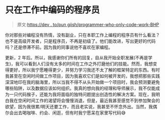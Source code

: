 # 只在工作中编码的程序员

> 原文:[https://dev . to/pun giish/programmer-who-only-code-work-BHP](https://dev.to/pungiish/programmers-who-only-code-at-work-bhp)

你对那些对编程没有热情，没有副业，只在本职工作上编程的程序员有什么看法？也不是高级开发者，只是程序员，不再是初级了。他们能改进，写出更好的代码吗？还是停滞不前。因为我的同事说他不喜欢在家编程。

更新，2 年后。所以，我感谢你们所有的回复，自从我开始全职发展(不再是学生)，我可以看到人们没有太多的时间在工作之外打磨他们的技能。然而，我想变得更好，所以我宁愿睡得更少，并努力学习我还不太了解的框架特定的东西。有时我甚至在空闲时间做工作项目，因为我喜欢它们是如何被开发的，我想把那些实践深深地印在我的脑海里，所以当我不得不从头开始做一个项目时，我会预测要避免哪些陷阱，以及数据应该如何组织。我真的想向我的经理和导师展示，我不仅能成为一只代码猴子，还能为我将面临的独特问题提出创造性的解决方案。现在，我明白我在空闲时间工作的渴望将会慢慢消退，但是，最近我甚至感觉不到参加聚会的欲望，因为我很累/明天还要工作，而且老实说，我甚至不怀念外出。当然，我偶尔会出去喝咖啡、约会、闲逛，但有时我宁愿呆在家里写代码😅